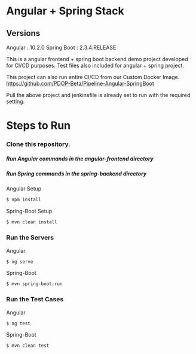 # Angular + Spring Stack

## Versions
Angular : 10.2.0
Spring Boot : 2.3.4.RELEASE

This is a angular frontend + spring boot backend demo project developed for CI/CD purposes. 
Test files also included for angular + spring project.

This project can also run entire CI/CD from our Custom Docker Image.
https://github.com/PDOP-Beta/Pipeline-Angular-SpringBoot

Pull the above project and jenkinsfile is already set to run with the required setting.


# Steps to Run
### Clone this repository. 

 ##### Run Angular commands in the *angular-frontend* directory
  ##### Run Spring commands in the *spring-backend* directory
 
Angular Setup
```sh
$ npm install
```

Spring-Boot Setup
```sh
$ mvn clean install
```

 
###  Run the Servers

Angular
```sh
$ ng serve
```


Spring-Boot
```sh
$ mvn spring-boot:run
```

 
###  Run the Test Cases

Angular
```sh
$ ng test
```


Spring-Boot
```sh
$ mvn clean test
```

